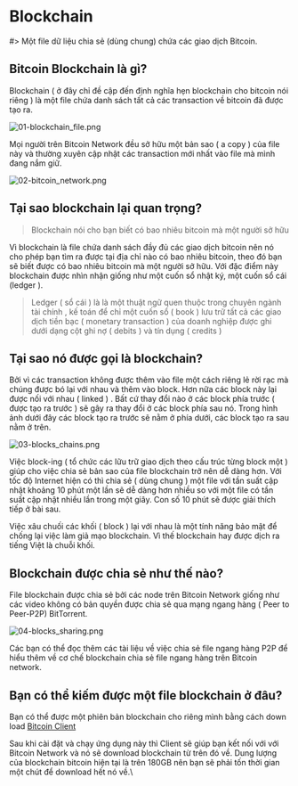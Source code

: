 # Blockchain

#> Một file dữ liệu chia sẻ (dùng chung) chứa các giao dịch Bitcoin.

## Bitcoin Blockchain là gì?

Blockchain ( ở đây chỉ đề cập đến định nghĩa hẹn blockchain cho bitcoin nói riêng ) là một file chứa danh sách tất cả các transaction về bitcoin đã được tạo ra.

![01-blockchain_file.png](/images/01-blockchain_file.png) 

Mọi người trên Bitcoin Network đều sở hữu một bản sao ( a copy ) của file này và thường xuyên cập nhật các transaction mới nhất vào file mà mình đang nắm giữ.

![02-bitcoin_network.png](/images/02-bitcoin_network.png)

## Tại sao blockchain lại quan trọng?

> Blockchain nói cho bạn biết có bao nhiêu bitcoin mà một người sở hữu

Vì blockchain là file chứa danh sách đầy đủ các giao dịch bitcoin nên nó cho phép bạn tìm ra được tại địa chỉ nào có bao nhiêu bitcoin, theo đó bạn sẽ biết được có bao nhiêu bitcoin mà một người sở hữu. Với đặc điểm này blockchain được nhìn nhận giống như một cuốn sổ nhật ký, một cuốn sổ cái (ledger ).

> Ledger ( sổ cái ) là là một thuật ngữ quen thuộc trong chuyên ngành tài chính , kế  toán để chỉ một cuốn sổ ( book ) lưu trữ tất cả các giao dịch tiền bạc ( monetary transaction ) của doanh nghiệp được ghi dưới dạng cột ghi nợ ( debits ) và tín dụng ( credits )

## Tại sao nó được gọi là blockchain?

Bởi vì các transaction không được thêm vào file một cách riêng lẻ rời rạc mà chúng được bó lại với nhau và thêm vào block. Hơn nữa các block này lại được nối với nhau ( linked ) . Bất cứ thay đổi nào ở các block phía trước ( được tạo ra trước ) sẽ gây ra thay đổi ở các block phía sau nó. Trong hình ảnh dưới đây các block tạo ra trước sẽ nằm ở phía dưới, các block tạo ra sau nằm ở trên.

![03-blocks_chains.png](/images/03-blocks_chains.png)

Việc block-ing ( tổ chức các lữu trữ giao dịch theo cấu trúc từng block một ) giúp cho việc chia sẻ bản sao của file blockchain trở nên dễ dàng hơn. Với tốc độ Internet hiện có thì chia sẻ ( dùng chung ) một file với tần suất cập nhật khoảng 10 phút một lần sẽ dễ dàng hơn nhiều so với một file có tần suất cập nhật nhiều lần trong một giây. Con số 10 phút sẽ được giải thích tiếp ở bài sau.

Việc xâu chuối các khối ( block ) lại với nhau là một tính năng bảo mật để chống lại việc làm giả mạo blockchain. Vì thế blockchain hay được dịch ra tiếng Việt là chuỗi khối.

## Blockchain được chia sẻ như thế nào?

File blockchain được chia sẻ bởi các node trên Bitcoin Network giống như các video không có bản quyền được chia sẻ qua mạng ngang hàng ( Peer to Peer-P2P) BitTorrent.

![04-blocks_sharing.png](/images/04-blocks_sharing.png)

Các bạn có thể đọc thêm các tài liệu về việc chia sẻ file ngang hàng P2P để hiểu thêm về cơ chế blockchain chia sẻ file ngang hàng trên Bitcoin network.

## Bạn có thể kiếm được một file blockchain ở đâu?

Bạn có thể được một phiên bản blockchain cho riêng mình bằng cách down load [Bitcoin Client](https://bitcoin.org/en/download)

Sau khi cài đặt và chạy ứng dụng này thì Client sẽ giúp bạn kết nối với với Bitcoin Network và nó sẽ download blockchain từ trên đó về. Dung lượng của blockchain bitcoin hiện tại là trên 180GB nên bạn sẽ phải tốn thời gian một chút để download hết nó về.\